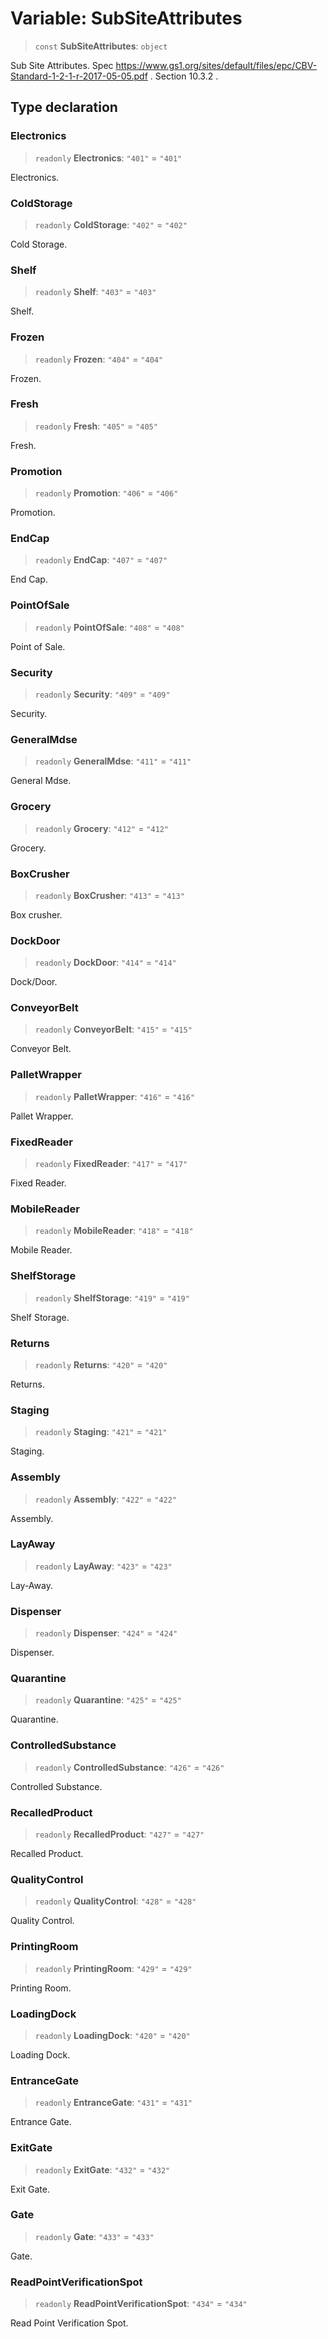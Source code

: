 # Variable: SubSiteAttributes

> `const` **SubSiteAttributes**: `object`

Sub Site Attributes.
Spec https://www.gs1.org/sites/default/files/epc/CBV-Standard-1-2-1-r-2017-05-05.pdf .
Section 10.3.2 .

## Type declaration

### Electronics

> `readonly` **Electronics**: `"401"` = `"401"`

Electronics.

### ColdStorage

> `readonly` **ColdStorage**: `"402"` = `"402"`

Cold Storage.

### Shelf

> `readonly` **Shelf**: `"403"` = `"403"`

Shelf.

### Frozen

> `readonly` **Frozen**: `"404"` = `"404"`

Frozen.

### Fresh

> `readonly` **Fresh**: `"405"` = `"405"`

Fresh.

### Promotion

> `readonly` **Promotion**: `"406"` = `"406"`

Promotion.

### EndCap

> `readonly` **EndCap**: `"407"` = `"407"`

End Cap.

### PointOfSale

> `readonly` **PointOfSale**: `"408"` = `"408"`

Point of Sale.

### Security

> `readonly` **Security**: `"409"` = `"409"`

Security.

### GeneralMdse

> `readonly` **GeneralMdse**: `"411"` = `"411"`

General Mdse.

### Grocery

> `readonly` **Grocery**: `"412"` = `"412"`

Grocery.

### BoxCrusher

> `readonly` **BoxCrusher**: `"413"` = `"413"`

Box crusher.

### DockDoor

> `readonly` **DockDoor**: `"414"` = `"414"`

Dock/Door.

### ConveyorBelt

> `readonly` **ConveyorBelt**: `"415"` = `"415"`

Conveyor Belt.

### PalletWrapper

> `readonly` **PalletWrapper**: `"416"` = `"416"`

Pallet Wrapper.

### FixedReader

> `readonly` **FixedReader**: `"417"` = `"417"`

Fixed Reader.

### MobileReader

> `readonly` **MobileReader**: `"418"` = `"418"`

Mobile Reader.

### ShelfStorage

> `readonly` **ShelfStorage**: `"419"` = `"419"`

Shelf Storage.

### Returns

> `readonly` **Returns**: `"420"` = `"420"`

Returns.

### Staging

> `readonly` **Staging**: `"421"` = `"421"`

Staging.

### Assembly

> `readonly` **Assembly**: `"422"` = `"422"`

Assembly.

### LayAway

> `readonly` **LayAway**: `"423"` = `"423"`

Lay-Away.

### Dispenser

> `readonly` **Dispenser**: `"424"` = `"424"`

Dispenser.

### Quarantine

> `readonly` **Quarantine**: `"425"` = `"425"`

Quarantine.

### ControlledSubstance

> `readonly` **ControlledSubstance**: `"426"` = `"426"`

Controlled Substance.

### RecalledProduct

> `readonly` **RecalledProduct**: `"427"` = `"427"`

Recalled Product.

### QualityControl

> `readonly` **QualityControl**: `"428"` = `"428"`

Quality Control.

### PrintingRoom

> `readonly` **PrintingRoom**: `"429"` = `"429"`

Printing Room.

### LoadingDock

> `readonly` **LoadingDock**: `"420"` = `"420"`

Loading Dock.

### EntranceGate

> `readonly` **EntranceGate**: `"431"` = `"431"`

Entrance Gate.

### ExitGate

> `readonly` **ExitGate**: `"432"` = `"432"`

Exit Gate.

### Gate

> `readonly` **Gate**: `"433"` = `"433"`

Gate.

### ReadPointVerificationSpot

> `readonly` **ReadPointVerificationSpot**: `"434"` = `"434"`

Read Point Verification Spot.
